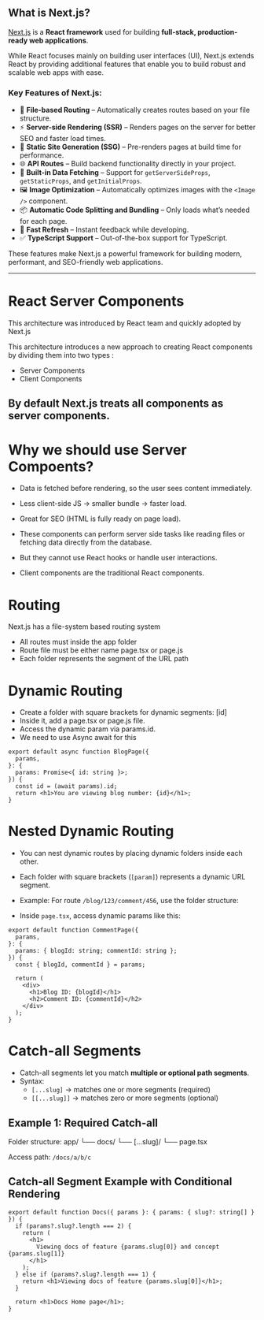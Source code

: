 ## What is Next.js?

[Next.js](https://nextjs.org/) is a **React framework** used for building **full-stack, production-ready web applications**.

While React focuses mainly on building user interfaces (UI), Next.js extends React by providing additional features that enable you to build robust and scalable web apps with ease.

### Key Features of Next.js:

- 🔁 **File-based Routing** – Automatically creates routes based on your file structure.
- ⚡ **Server-side Rendering (SSR)** – Renders pages on the server for better SEO and faster load times.
- 🧱 **Static Site Generation (SSG)** – Pre-renders pages at build time for performance.
- 🌐 **API Routes** – Build backend functionality directly in your project.
- 🔄 **Built-in Data Fetching** – Support for `getServerSideProps`, `getStaticProps`, and `getInitialProps`.
- 🖼️ **Image Optimization** – Automatically optimizes images with the `<Image />` component.
- 📦 **Automatic Code Splitting and Bundling** – Only loads what’s needed for each page.
- 🔁 **Fast Refresh** – Instant feedback while developing.
- ✅ **TypeScript Support** – Out-of-the-box support for TypeScript.

These features make Next.js a powerful framework for building modern, performant, and SEO-friendly web applications.

---

# React Server Components

This architecture was introduced by React team and quickly adopted by Next.js

This architecture introduces a new approach to creating React components by dividing them into two types :

- Server Components
- Client Components

## By default Next.js treats all components as server components.

# Why we should use Server Compoents?

- Data is fetched before rendering, so the user sees content immediately.

- Less client-side JS → smaller bundle → faster load.

- Great for SEO (HTML is fully ready on page load).

- These components can perform server side tasks like reading files or fetching data directly from the database.
- But they cannot use React hooks or handle user interactions.
- Client components are the traditional React components.

# Routing

Next.js has a file-system based routing system

- All routes must inside the app folder
- Route file must be either name page.tsx or page.js
- Each folder represents the segment of the URL path

# Dynamic Routing

- Create a folder with square brackets for dynamic segments: [id]
- Inside it, add a page.tsx or page.js file.
- Access the dynamic param via params.id.
- We need to use Async await for this

```tsx
export default async function BlogPage({
  params,
}: {
  params: Promise<{ id: string }>;
}) {
  const id = (await params).id;
  return <h1>You are viewing blog number: {id}</h1>;
}
```

# Nested Dynamic Routing

- You can nest dynamic routes by placing dynamic folders inside each other.
- Each folder with square brackets (`[param]`) represents a dynamic URL segment.
- Example: For route `/blog/123/comment/456`, use the folder structure:

- Inside `page.tsx`, access dynamic params like this:

```tsx
export default function CommentPage({
  params,
}: {
  params: { blogId: string; commentId: string };
}) {
  const { blogId, commentId } = params;

  return (
    <div>
      <h1>Blog ID: {blogId}</h1>
      <h2>Comment ID: {commentId}</h2>
    </div>
  );
}
```

# Catch-all Segments

- Catch-all segments let you match **multiple or optional path segments**.
- Syntax:
  - `[...slug]` → matches one or more segments (required)
  - `[[...slug]]` → matches zero or more segments (optional)

## Example 1: Required Catch-all

Folder structure:
app/
└── docs/
└── [...slug]/
└── page.tsx

Access path: `/docs/a/b/c`

## Catch-all Segment Example with Conditional Rendering

```tsx
export default function Docs({ params }: { params: { slug?: string[] } }) {
  if (params?.slug?.length === 2) {
    return (
      <h1>
        Viewing docs of feature {params.slug[0]} and concept {params.slug[1]}
      </h1>
    );
  } else if (params?.slug?.length === 1) {
    return <h1>Viewing docs of feature {params.slug[0]}</h1>;
  }

  return <h1>Docs Home page</h1>;
}
```
